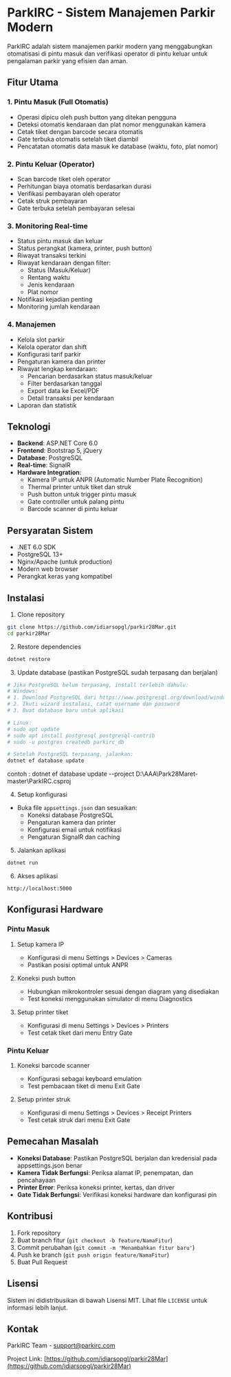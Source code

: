 # ParkIRC - Sistem Manajemen Parkir Modern

ParkIRC adalah sistem manajemen parkir modern yang menggabungkan otomatisasi di pintu masuk dan verifikasi operator di pintu keluar untuk pengalaman parkir yang efisien dan aman.

## Fitur Utama

### 1. Pintu Masuk (Full Otomatis)
- Operasi dipicu oleh push button yang ditekan pengguna
- Deteksi otomatis kendaraan dan plat nomor menggunakan kamera
- Cetak tiket dengan barcode secara otomatis
- Gate terbuka otomatis setelah tiket diambil
- Pencatatan otomatis data masuk ke database (waktu, foto, plat nomor)

### 2. Pintu Keluar (Operator)
- Scan barcode tiket oleh operator
- Perhitungan biaya otomatis berdasarkan durasi
- Verifikasi pembayaran oleh operator
- Cetak struk pembayaran
- Gate terbuka setelah pembayaran selesai

### 3. Monitoring Real-time
- Status pintu masuk dan keluar
- Status perangkat (kamera, printer, push button)
- Riwayat transaksi terkini
- Riwayat kendaraan dengan filter:
  - Status (Masuk/Keluar)
  - Rentang waktu
  - Jenis kendaraan
  - Plat nomor
- Notifikasi kejadian penting
- Monitoring jumlah kendaraan

### 4. Manajemen
- Kelola slot parkir
- Kelola operator dan shift
- Konfigurasi tarif parkir
- Pengaturan kamera dan printer
- Riwayat lengkap kendaraan:
  - Pencarian berdasarkan status masuk/keluar
  - Filter berdasarkan tanggal
  - Export data ke Excel/PDF
  - Detail transaksi per kendaraan
- Laporan dan statistik

## Teknologi

- **Backend**: ASP.NET Core 6.0
- **Frontend**: Bootstrap 5, jQuery
- **Database**: PostgreSQL
- **Real-time**: SignalR
- **Hardware Integration**:
  - Kamera IP untuk ANPR (Automatic Number Plate Recognition)
  - Thermal printer untuk tiket dan struk
  - Push button untuk trigger pintu masuk
  - Gate controller untuk palang pintu
  - Barcode scanner di pintu keluar

## Persyaratan Sistem

- .NET 6.0 SDK
- PostgreSQL 13+
- Nginx/Apache (untuk production)
- Modern web browser
- Perangkat keras yang kompatibel

## Instalasi

1. Clone repository
```bash
git clone https://github.com/idiarsopgl/parkir28Mar.git
cd parkir28Mar
```

2. Restore dependencies
```bash
dotnet restore
```

3. Update database (pastikan PostgreSQL sudah terpasang dan berjalan)
```bash
# Jika PostgreSQL belum terpasang, install terlebih dahulu:
# Windows: 
# 1. Download PostgreSQL dari https://www.postgresql.org/download/windows/
# 2. Ikuti wizard instalasi, catat username dan password
# 3. Buat database baru untuk aplikasi

# Linux:
# sudo apt update
# sudo apt install postgresql postgresql-contrib
# sudo -u postgres createdb parkirc_db

# Setelah PostgreSQL terpasang, jalankan:
dotnet ef database update
```
contoh : dotnet ef database update --project D:\AAA\Park28Maret-master\ParkIRC.csproj


4. Setup konfigurasi
- Buka file `appsettings.json` dan sesuaikan:
  - Koneksi database PostgreSQL
  - Pengaturan kamera dan printer
  - Konfigurasi email untuk notifikasi
  - Pengaturan SignalR dan caching

5. Jalankan aplikasi
```bash
dotnet run
```

6. Akses aplikasi
```
http://localhost:5000
```

## Konfigurasi Hardware

### Pintu Masuk
1. Setup kamera IP
   - Konfigurasi di menu Settings > Devices > Cameras
   - Pastikan posisi optimal untuk ANPR
   
2. Koneksi push button
   - Hubungkan mikrokontroler sesuai dengan diagram yang disediakan
   - Test koneksi menggunakan simulator di menu Diagnostics

3. Setup printer tiket
   - Konfigurasi di menu Settings > Devices > Printers
   - Test cetak tiket dari menu Entry Gate

### Pintu Keluar
1. Koneksi barcode scanner
   - Konfigurasi sebagai keyboard emulation
   - Test pembacaan tiket di menu Exit Gate

2. Setup printer struk
   - Konfigurasi di menu Settings > Devices > Receipt Printers
   - Test cetak struk dari menu Exit Gate

## Pemecahan Masalah

- **Koneksi Database**: Pastikan PostgreSQL berjalan dan kredensial pada appsettings.json benar
- **Kamera Tidak Berfungsi**: Periksa alamat IP, penempatan, dan pencahayaan
- **Printer Error**: Periksa koneksi printer, kertas, dan driver
- **Gate Tidak Berfungsi**: Verifikasi koneksi hardware dan konfigurasi pin

## Kontribusi

1. Fork repository
2. Buat branch fitur (`git checkout -b feature/NamaFitur`)
3. Commit perubahan (`git commit -m 'Menambahkan fitur baru'`)
4. Push ke branch (`git push origin feature/NamaFitur`)
5. Buat Pull Request

## Lisensi

Sistem ini didistribusikan di bawah Lisensi MIT. Lihat file `LICENSE` untuk informasi lebih lanjut.

## Kontak

ParkIRC Team - support@parkirc.com

Project Link: [https://github.com/idiarsopgl/parkir28Mar](https://github.com/idiarsopgl/parkir28Mar)
